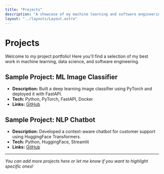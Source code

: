 ```yaml
---
title: "Projects"
description: "A showcase of my machine learning and software engineering projects."
layout: "../layouts/Layout.astro"
---
```


# Projects

Welcome to my project portfolio! Here you'll find a selection of my best work in machine learning, data science, and software engineering. 

## Sample Project: ML Image Classifier
- **Description:** Built a deep learning image classifier using PyTorch and deployed it with FastAPI.
- **Tech:** Python, PyTorch, FastAPI, Docker
- **Links:** [GitHub](https://github.com/roxoshi/ml-image-classifier)

## Sample Project: NLP Chatbot
- **Description:** Developed a context-aware chatbot for customer support using HuggingFace Transformers.
- **Tech:** Python, HuggingFace, Streamlit
- **Links:** [GitHub](https://github.com/roxoshi/nlp-chatbot)

---

*You can add more projects here or let me know if you want to highlight specific ones!*
